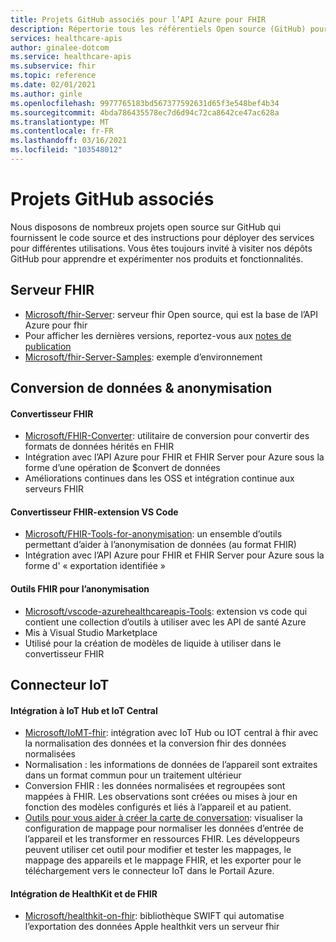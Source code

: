 ```yaml
---
title: Projets GitHub associés pour l’API Azure pour FHIR
description: Répertorie tous les référentiels Open source (GitHub) pour l’API Azure pour FHIR.
services: healthcare-apis
author: ginalee-dotcom
ms.service: healthcare-apis
ms.subservice: fhir
ms.topic: reference
ms.date: 02/01/2021
ms.author: ginle
ms.openlocfilehash: 9977765183bd567377592631d65f3e548bef4b34
ms.sourcegitcommit: 4bda786435578ec7d6d94c72ca8642ce47ac628a
ms.translationtype: MT
ms.contentlocale: fr-FR
ms.lasthandoff: 03/16/2021
ms.locfileid: "103548012"
---
```

# <a name="related-github-projects"></a>Projets GitHub associés

Nous disposons de nombreux projets open source sur GitHub qui fournissent le code source et des instructions pour déployer des services pour différentes utilisations. Vous êtes toujours invité à visiter nos dépôts GitHub pour apprendre et expérimenter nos produits et fonctionnalités. 

## <a name="fhir-server"></a>Serveur FHIR
* [Microsoft/fhir-Server](https://github.com/microsoft/fhir-server/): serveur fhir Open source, qui est la base de l’API Azure pour fhir
* Pour afficher les dernières versions, reportez-vous aux [notes de publication](https://github.com/microsoft/fhir-server/releases)
* [Microsoft/fhir-Server-Samples](https://github.com/microsoft/fhir-server-samples): exemple d’environnement

## <a name="data-conversion--anonymization"></a>Conversion de données & anonymisation

#### <a name="fhir-converter"></a>Convertisseur FHIR
* [Microsoft/FHIR-Converter](https://github.com/microsoft/FHIR-Converter): utilitaire de conversion pour convertir des formats de données hérités en FHIR
* Intégration avec l’API Azure pour FHIR et FHIR Server pour Azure sous la forme d’une opération de $convert de données
* Améliorations continues dans les OSS et intégration continue aux serveurs FHIR
 
#### <a name="fhir-converter---vs-code-extension"></a>Convertisseur FHIR-extension VS Code
* [Microsoft/FHIR-Tools-for-anonymisation](https://github.com/microsoft/FHIR-Tools-for-Anonymization): un ensemble d’outils permettant d’aider à l’anonymisation de données (au format FHIR)
* Intégration avec l’API Azure pour FHIR et FHIR Server pour Azure sous la forme d' « exportation identifiée »

#### <a name="fhir-tools-for-anonymization"></a>Outils FHIR pour l’anonymisation
* [Microsoft/vscode-azurehealthcareapis-Tools](https://github.com/microsoft/vscode-azurehealthcareapis-tools): extension vs code qui contient une collection d’outils à utiliser avec les API de santé Azure
* Mis à Visual Studio Marketplace
* Utilisé pour la création de modèles de liquide à utiliser dans le convertisseur FHIR

## <a name="iot-connector"></a>Connecteur IoT

#### <a name="integration-with-iot-hub-and-iot-central"></a>Intégration à IoT Hub et IoT Central
* [Microsoft/IoMT-fhir](https://github.com/microsoft/iomt-fhir): intégration avec IoT Hub ou IOT central à fhir avec la normalisation des données et la conversion fhir des données normalisées
* Normalisation : les informations de données de l’appareil sont extraites dans un format commun pour un traitement ultérieur
* Conversion FHIR : les données normalisées et regroupées sont mappées à FHIR. Les observations sont créées ou mises à jour en fonction des modèles configurés et liés à l’appareil et au patient.
* [Outils pour vous aider à créer la carte de conversation](https://github.com/microsoft/iomt-fhir/tree/master/tools/data-mapper): visualiser la configuration de mappage pour normaliser les données d’entrée de l’appareil et les transformer en ressources FHIR. Les développeurs peuvent utiliser cet outil pour modifier et tester les mappages, le mappage des appareils et le mappage FHIR, et les exporter pour le téléchargement vers le connecteur IoT dans le Portail Azure.

#### <a name="healthkit-and-fhir-integration"></a>Intégration de HealthKit et de FHIR
* [Microsoft/healthkit-on-fhir](https://github.com/microsoft/healthkit-on-fhir): bibliothèque SWIFT qui automatise l’exportation des données Apple healthkit vers un serveur fhir

 